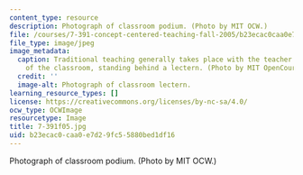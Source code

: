 ```yaml
---
content_type: resource
description: Photograph of classroom podium. (Photo by MIT OCW.)
file: /courses/7-391-concept-centered-teaching-fall-2005/b23ecac0caa0e7d29fc55880bed1df16_7-391f05.jpg
file_type: image/jpeg
image_metadata:
  caption: Traditional teaching generally takes place with the teacher at the front
    of the classroom, standing behind a lectern. (Photo by MIT OpenCourseWare.)
  credit: ''
  image-alt: Photograph of classroom lectern.
learning_resource_types: []
license: https://creativecommons.org/licenses/by-nc-sa/4.0/
ocw_type: OCWImage
resourcetype: Image
title: 7-391f05.jpg
uid: b23ecac0-caa0-e7d2-9fc5-5880bed1df16
---
```

Photograph of classroom podium. (Photo by MIT OCW.)